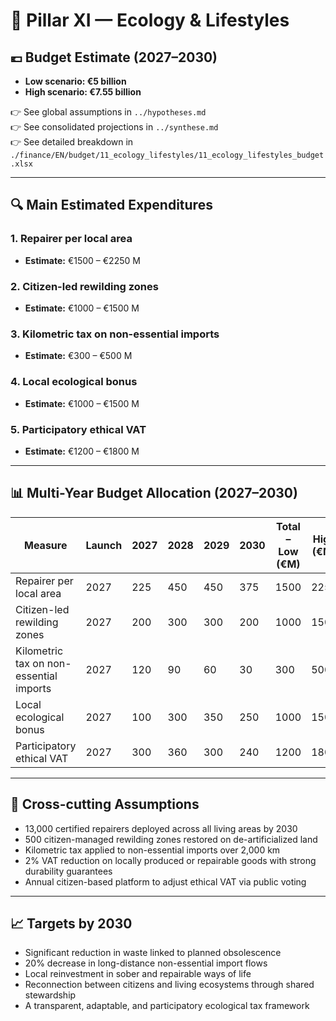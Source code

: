 # 🧮 Pillar XI — Ecology & Lifestyles

## 💶 Budget Estimate (2027–2030)

- **Low scenario: €5 billion**
- **High scenario: €7.55 billion**

👉 See global assumptions in `../hypotheses.md`  
👉 See consolidated projections in `../synthese.md`  
👉 See detailed breakdown in `./finance/EN/budget/11_ecology_lifestyles/11_ecology_lifestyles_budget.xlsx`

---

## 🔍 Main Estimated Expenditures

### 1. Repairer per local area
- **Estimate:** €1500 – €2250 M

### 2. Citizen-led rewilding zones
- **Estimate:** €1000 – €1500 M

### 3. Kilometric tax on non-essential imports
- **Estimate:** €300 – €500 M

### 4. Local ecological bonus
- **Estimate:** €1000 – €1500 M

### 5. Participatory ethical VAT
- **Estimate:** €1200 – €1800 M

---

## 📊 Multi-Year Budget Allocation (2027–2030)

| Measure                                 | Launch | 2027 | 2028 | 2029 | 2030 | Total – Low (€M) | High (€M) |
|----------------------------------------|--------|------|------|------|------|------------------|-----------|
| Repairer per local area                | 2027   | 225  | 450  | 450  | 375  | 1500             | 2250      |
| Citizen-led rewilding zones            | 2027   | 200  | 300  | 300  | 200  | 1000             | 1500      |
| Kilometric tax on non-essential imports| 2027   | 120  | 90   | 60   | 30   | 300              | 500       |
| Local ecological bonus                 | 2027   | 100  | 300  | 350  | 250  | 1000             | 1500      |
| Participatory ethical VAT             | 2027   | 300  | 360  | 300  | 240  | 1200             | 1800      |

---

## 📌 Cross-cutting Assumptions

- 13,000 certified repairers deployed across all living areas by 2030  
- 500 citizen-managed rewilding zones restored on de-artificialized land  
- Kilometric tax applied to non-essential imports over 2,000 km  
- 2% VAT reduction on locally produced or repairable goods with strong durability guarantees  
- Annual citizen-based platform to adjust ethical VAT via public voting

---

## 📈 Targets by 2030

- Significant reduction in waste linked to planned obsolescence  
- 20% decrease in long-distance non-essential import flows  
- Local reinvestment in sober and repairable ways of life  
- Reconnection between citizens and living ecosystems through shared stewardship  
- A transparent, adaptable, and participatory ecological tax framework
